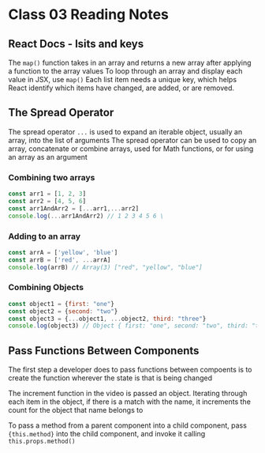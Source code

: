 # Class 03 Reading Notes

## React Docs - lsits and keys

The `map()` function takes in an array and returns a new array after applying a function to the array values
To loop through an array and display each value in JSX, use `map()`
Each list item needs a unique key, which helps React identify which items have changed, are added, or are removed.

## The Spread Operator

The spread operator `...` is used to expand an iterable object, usually an array, into the list of arguments
The spread operator can be used to copy an array, concatenate or combine arrays, used for Math functions, or for using an array as an argument

### Combining two arrays

```javascript
const arr1 = [1, 2, 3]
const arr2 = [4, 5, 6]
const arr1AndArr2 = [...arr1,...arr2]
console.log(...arr1AndArr2) // 1 2 3 4 5 6 \
```

### Adding to an array

```javascript
const arrA = ['yellow', 'blue']
const arrB = ['red', ...arrA]
console.log(arrB) // Array(3) ["red", "yellow", "blue"]
```

### Combining Objects

```javascript
const object1 = {first: "one"}
const object2 = {second: "two"}
const object3 = {...object1, ...object2, third: "three"}
console.log(object3) // Object { first: "one", second: "two", third: "three"}
```

## Pass Functions Between Components

The first step a developer does to pass functions between compoents is to create the function wherever the state is that is being changed

The increment function in the video is passed an object. Iterating through each item in the object, if there is a match with the name, it increments the count for the object that name belongs to

To pass a method from a parent component into a child component, pass `{this.method}` into the child component, and invoke it calling `this.props.method()`
